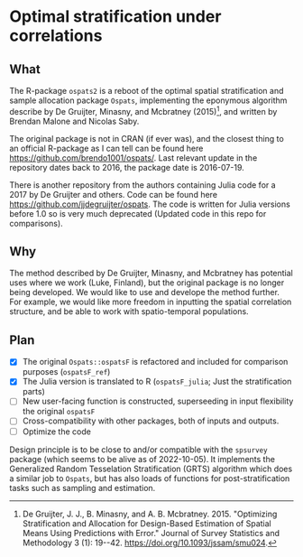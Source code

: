 # Optimal stratification under correlations

## What

The R-package `ospats2` is a reboot of the optimal spatial stratification and sample allocation package `Ospats`, implementing the eponymous algorithm describe by De Gruijter, Minasny, and Mcbratney (2015)[^readme-2], and written by Brendan Malone and Nicolas Saby.

The original package is not in CRAN (if ever was), and the closest thing to an official R-package as I can tell can be found here <https://github.com/brendo1001/ospats/>. Last relevant update in the repository dates back to 2016, the package date is 2016-07-19.

There is another repository from the authors containing Julia code for a 2017 by De Gruijter and others. Code can be found here <https://github.com/jjdegruijter/ospats>. The code is written for Julia versions before 1.0 so is very much deprecated (Updated code in this repo for comparisons).

## Why

The method described by De Gruijter, Minasny, and Mcbratney has potential uses where we work (Luke, Finland), but the original package is no longer being developed. We would like to use and develope the method further. For example, we would like more freedom in inputting the spatial correlation structure, and be able to work with spatio-temporal populations.


## Plan

-   [x] The original `Ospats::ospatsF` is refactored and included for comparison purposes (`ospatsF_ref`)
-   [x] The Julia version is translated to R (`ospatsF_julia`; Just the stratification parts)
-   [ ] New user-facing function is constructed, superseeding in input flexibility the original `ospatsF`
-   [ ] Cross-compatibility with other packages, both of inputs and outputs.
-   [ ] Optimize the code

Design principle is to be close to and/or compatible with the `spsurvey` package (which seems to be alive as of 2022-10-05). It implements the Generalized Random Tesselation Stratification (GRTS) algorithm which does a similar job to `Ospats`, but has also loads of functions for post-stratification tasks such as sampling and estimation.


[^readme-2]: De Gruijter, J. J., B. Minasny, and A. B. Mcbratney. 2015. "Optimizing Stratification and Allocation for Design-Based Estimation of Spatial Means Using Predictions with Error." Journal of Survey Statistics and Methodology 3 (1): 19--42. <https://doi.org/10.1093/jssam/smu024>.
